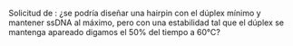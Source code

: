 Solicitud de : ¿se podría diseñar una hairpin con el dúplex mínimo y mantener ssDNA al máximo, pero con una estabilidad tal que el dúplex se mantenga apareado digamos el 50% del tiempo a 60°C?

